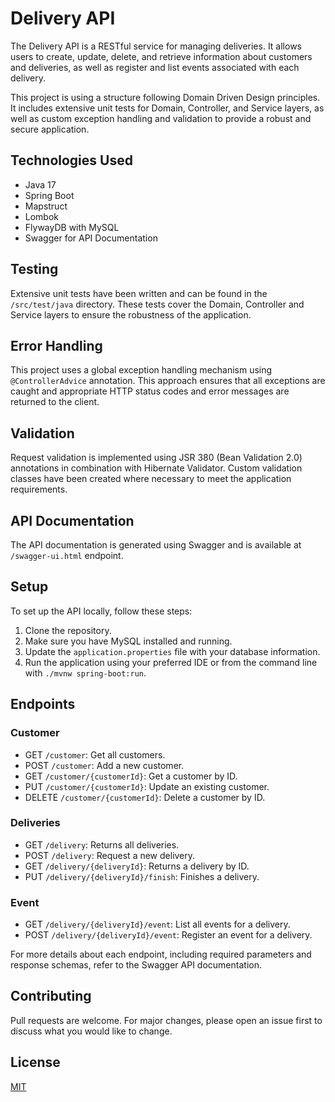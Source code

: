 # Delivery API

The Delivery API is a RESTful service for managing deliveries. It allows users to create, update, delete, and retrieve information about customers and deliveries, as well as register and list events associated with each delivery.

This project is using a structure following Domain Driven Design principles. It includes extensive unit tests for Domain, Controller, and Service layers, as well as custom exception handling and validation to provide a robust and secure application.

## Technologies Used

- Java 17
- Spring Boot
- Mapstruct
- Lombok
- FlywayDB with MySQL
- Swagger for API Documentation

## Testing

Extensive unit tests have been written and can be found in the `/src/test/java` directory. These tests cover the Domain, Controller and Service layers to ensure the robustness of the application.

## Error Handling

This project uses a global exception handling mechanism using `@ControllerAdvice` annotation. This approach ensures that all exceptions are caught and appropriate HTTP status codes and error messages are returned to the client.

## Validation

Request validation is implemented using JSR 380 (Bean Validation 2.0) annotations in combination with Hibernate Validator. Custom validation classes have been created where necessary to meet the application requirements.

## API Documentation

The API documentation is generated using Swagger and is available at `/swagger-ui.html` endpoint.

## Setup

To set up the API locally, follow these steps:

1. Clone the repository.
2. Make sure you have MySQL installed and running.
3. Update the `application.properties` file with your database information.
4. Run the application using your preferred IDE or from the command line with `./mvnw spring-boot:run`.

## Endpoints

### Customer

- GET `/customer`: Get all customers.
- POST `/customer`: Add a new customer.
- GET `/customer/{customerId}`: Get a customer by ID.
- PUT `/customer/{customerId}`: Update an existing customer.
- DELETE `/customer/{customerId}`: Delete a customer by ID.

### Deliveries

- GET `/delivery`: Returns all deliveries.
- POST `/delivery`: Request a new delivery.
- GET `/delivery/{deliveryId}`: Returns a delivery by ID.
- PUT `/delivery/{deliveryId}/finish`: Finishes a delivery.

### Event

- GET `/delivery/{deliveryId}/event`: List all events for a delivery.
- POST `/delivery/{deliveryId}/event`: Register an event for a delivery.

For more details about each endpoint, including required parameters and response schemas, refer to the Swagger API documentation.

## Contributing

Pull requests are welcome. For major changes, please open an issue first to discuss what you would like to change.

## License

[MIT](https://choosealicense.com/licenses/mit/)
